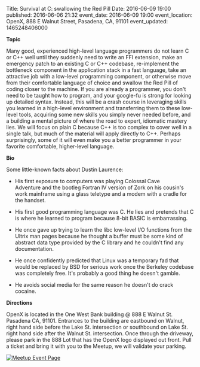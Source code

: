 Title: Survival at C: swallowing the Red Pill
Date: 2016-06-09 19:00
published: 2016-06-06 21:32
event_date: 2016-06-09 19:00
event_location: OpenX, 888 E Walnut Street, Pasadena, CA, 91101
event_updated: 1465248406000

**Topic**

Many good, experienced high-level language programmers do not learn C or C++
well until they suddenly need to write an FFI extension, make an emergency
patch to an existing C or C++ codebase, re-implement the bottleneck component
in the application stack in a fast language, take an attractive job with a
low-level programming component, or otherwise move from their comfortable
language of choice and swallow the Red Pill of coding closer to the machine.
If you are already a programmer, you don't need to be taught how to program,
and your google-fu is strong for looking up detailed syntax.  Instead, this
will be a crash course in leveraging skills you learned in a high-level
environment and transferring them to these low-level tools, acquiring some new
skills you simply never needed before, and a building a mental picture of
where the road to expert, idiomatic mastery lies.  We will focus on plain C
because C++ is too complex to cover well in a single talk, but much of the
material will apply directly to C++.  Perhaps surprisingly, some of  it will
even make you a better programmer in your favorite comfortable,  higher-level
language.

  
**Bio**

  
Some little-known facts about Dustin Laurence:

* His first exposure to computers was playing Colossal Cave  
Adventure and the bootleg Fortran IV version of Zork on his cousin's work
mainframe using a glass teletype and a modem with a cradle for the handset.

* His first good programming language was C.  He lies and pretends that C is where he learned to program because 8-bit BASIC is embarrassing.

* He once gave up trying to learn the libc low-level I/O functions from the Ultrix man pages because he thought a buffer must be some kind of abstract data type provided by the C library and he couldn't find any documentation.

* He once confidently predicted that Linux was a temporary fad that would be replaced by BSD for serious work once the Berkeley codebase was completely free.  It's probably a good thing he doesn't gamble.

* He avoids social media for the same reason he doesn't do crack cocaine.

**Directions**

OpenX is located in the One West Bank building @ 888 E Walnut St.  Pasadena CA, 91101. Entrances to the building are eastbound on Walnut, right hand side before the Lake St. intersection or southbound on Lake St. right hand side after the Walnut St. intersection. Once through the driveway, please park in the 888 Lot that has the OpenX logo displayed out front. Pull a ticket and bring it with you to the Meetup, we will validate your parking.

[ ![Meetup Event Page]({filename}/images/meetup_logo_45.png) ](https://www.meetup.com/SGVTech/events/229463158/)
